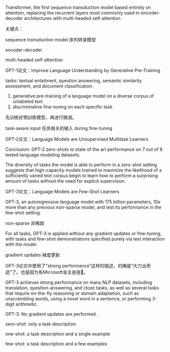 Transformer, the first sequence transduction model based entirely on attention, replacing the recurrent layers most commonly used in encoder-decoder architectures with multi-headed self-attention.

关键点：

sequence transduction model 序列转录模型 

encoder-decoder 

multi-headed self-attention



GPT-1论文：Improve Language Understanding by Generative Pre-Training

tasks: textual entailment, question answering, semantic similarity assessment, and document classification.

1. generative pre-training of a language model on a diverse corpus of unlabeled text
2. discriminative fine-tuning on each specific task

先训练好预训练模型，再进行微调。

task-aware input 任务相关的输入 during fine-tuning



GPT-2论文：Language Models are Unsupervised Multitask Learners

Conclusion: GPT-2 zero-shots to state of the art performance on 7 out of 8 tested language modeling datasets.

The diversity of tasks the model is able to perform in a zero-shot setting suggests that high-capacity models trained to maximize the likelihood of a sufficiently varied text corpus begin to learn how to perform a surprising amount of tasks without the need for explicit supervision.



GPT-3论文：Language Models are Few-Shot Learners

GPT-3, an autoregressive language model with 175 billion parameters, 10x more than any previous non-sparse model, and test its performance in the few-shot setting.

non-sparse 非稀疏

For all tasks, GPT-3 is applied without any gradient updates or fine-tuning, with tasks and few-shot demonstrations specified purely via text interaction with the model.

gradient updates 梯度更新

GPT-3论文中使用了”strong performance“这样的描述，的确是“大力出奇迹”了。也是因为有Microsoft金主爸爸🌚。

GPT-3 achieves strong performance on many NLP datasets, including translation, question-answering, and cloze tasks, as well as several tasks that require on-the-fly reasoning or domain adaptation, such as unscrambling words, using a novel word in a sentence, or performing 3-digit arithmetic.



GPT-3: No gradient updates are performed.

zero-shot: only a task description

one-shot: a task description and a single example

few-shot: a task description and a few examples